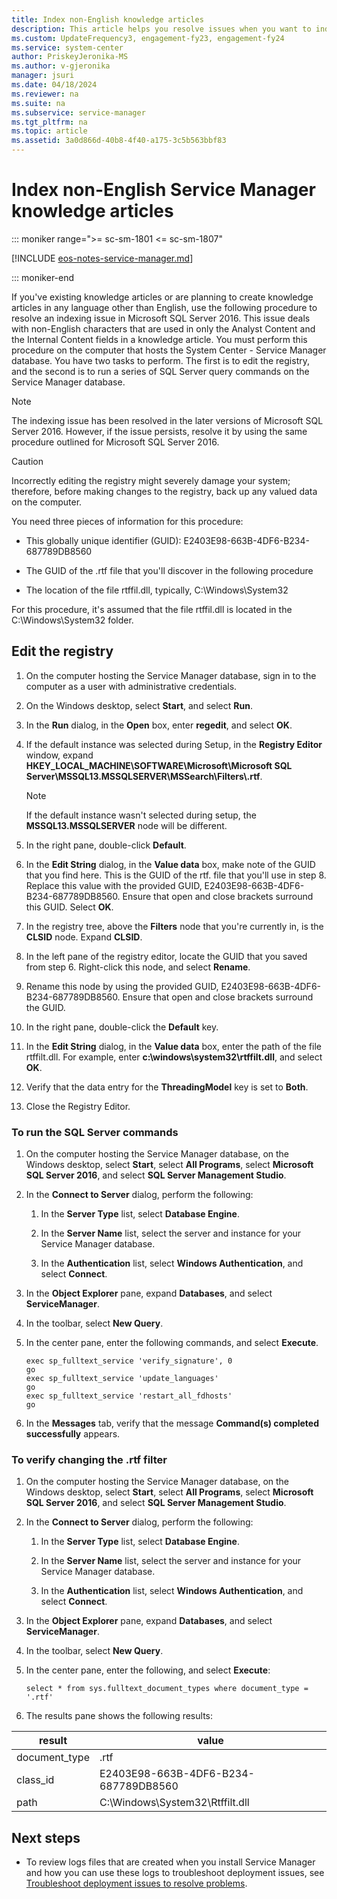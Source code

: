 ```yaml
---
title: Index non-English knowledge articles
description: This article helps you resolve issues when you want to index non-English knowledge articles.
ms.custom: UpdateFrequency3, engagement-fy23, engagement-fy24
ms.service: system-center
author: PriskeyJeronika-MS
ms.author: v-gjeronika
manager: jsuri
ms.date: 04/18/2024
ms.reviewer: na
ms.suite: na
ms.subservice: service-manager
ms.tgt_pltfrm: na
ms.topic: article
ms.assetid: 3a0d866d-40b8-4f40-a175-3c5b563bbf83
---
```


# Index non-English Service Manager knowledge articles

::: moniker range=">= sc-sm-1801 <= sc-sm-1807"

[!INCLUDE [eos-notes-service-manager.md](../includes/eos-notes-service-manager.md)]

::: moniker-end

If you've existing knowledge articles or are planning to create knowledge articles in any language other than English, use the following procedure to resolve an indexing issue in Microsoft SQL Server 2016. This issue deals with non-English characters that are used in only the Analyst Content and the Internal Content fields in a knowledge article. You must perform this procedure on the computer that hosts the System Center - Service Manager database. You have two tasks to perform. The first is to edit the registry, and the second is to run a series of SQL Server query commands on the Service Manager database.  

> [!NOTE]
> The indexing issue has been resolved in the later versions of Microsoft SQL Server 2016. However, if the issue persists, resolve it by using the same procedure outlined for Microsoft SQL Server 2016.

> [!CAUTION]  
>  Incorrectly editing the registry might severely damage your system; therefore, before making changes to the registry, back up any valued data on the computer.  

 You need three pieces of information for this procedure:  

- This globally unique identifier \(GUID\): E2403E98\-663B\-4DF6\-B234\-687789DB8560  

- The GUID of the .rtf file that you'll discover in the following procedure  

- The location of the file rtffil.dll, typically, C:\\Windows\\System32  

For this procedure, it's assumed that the file rtffil.dll is located in the C:\\Windows\\System32 folder.  

## Edit the registry  

1.  On the computer hosting the Service Manager database, sign in to the computer as a user with administrative credentials.  

2.  On the Windows desktop, select **Start**, and select **Run**.  

3.  In the **Run** dialog, in the **Open** box, enter **regedit**, and select **OK**.  

4.  If the default instance was selected during Setup, in the **Registry Editor** window, expand **HKEY\_LOCAL\_MACHINE\\SOFTWARE\\Microsoft\\Microsoft SQL Server\\MSSQL13.MSSQLSERVER\\MSSearch\\Filters\\.rtf**.  

    > [!NOTE]  
    >  If the default instance wasn't selected during setup, the **MSSQL13.MSSQLSERVER** node will be different.  

5.  In the right pane, double-click **Default**.  

6.  In the **Edit String** dialog, in the **Value data** box, make note of the GUID that you find here. This is the GUID of the rtf. file that you'll use in step 8. Replace this value with the provided GUID, E2403E98\-663B\-4DF6\-B234\-687789DB8560. Ensure that open and close brackets surround this GUID. Select **OK**.  

7.  In the registry tree, above the **Filters** node that you're currently in, is the **CLSID** node. Expand **CLSID**.  

8.  In the left pane of the registry editor, locate the GUID that you saved from step 6. Right-click this node, and select **Rename**.  

9. Rename this node by using the provided GUID, E2403E98\-663B\-4DF6\-B234\-687789DB8560. Ensure that open and close brackets surround the GUID.  

10. In the right pane, double-click the **Default** key.  

11. In the **Edit String** dialog, in the **Value data** box, enter the path of the file rtffilt.dll. For example, enter **c:\\windows\\system32\\rtffilt.dll**, and select **OK**.  

12. Verify that the data entry for the **ThreadingModel** key is set to **Both**.  

13. Close the Registry Editor.  

### To run the SQL Server commands  

1.  On the computer hosting the Service Manager database, on the Windows desktop, select **Start**, select **All Programs**, select **Microsoft SQL&nbsp;Server&nbsp;2016**, and select **SQL Server Management Studio**.  

2.  In the **Connect to Server** dialog, perform the following:  

    1.  In the **Server Type** list, select **Database Engine**.  

    2.  In the **Server Name** list, select the server and instance for your Service Manager database.  

    3.  In the **Authentication** list, select **Windows Authentication**, and select **Connect**.  

3.  In the **Object Explorer** pane, expand **Databases**, and select **ServiceManager**.  

4.  In the toolbar, select **New Query**.  

5.  In the center pane, enter the following commands, and select **Execute**.  

    ```  
    exec sp_fulltext_service 'verify_signature', 0  
    go  
    exec sp_fulltext_service 'update_languages'  
    go  
    exec sp_fulltext_service 'restart_all_fdhosts'  
    go  

    ```  

6.  In the **Messages** tab, verify that the message **Command(s) completed successfully** appears.  

### To verify changing the .rtf filter  

1.  On the computer hosting the Service Manager database, on the Windows desktop, select **Start**, select **All Programs**, select **Microsoft SQL Server&nbsp;2016**, and select **SQL Server Management Studio**.  

2.  In the **Connect to Server** dialog, perform the following:  

    1.  In the **Server Type** list, select **Database Engine**.  

    2.  In the **Server Name** list, select the server and instance for your Service Manager database.  

    3.  In the **Authentication** list, select **Windows Authentication**, and select **Connect**.  

3.  In the **Object Explorer** pane, expand **Databases**, and select **ServiceManager**.  

4.  In the toolbar, select **New Query**.  

5.  In the center pane, enter the following, and select **Execute**:  

    ```  
    select * from sys.fulltext_document_types where document_type = '.rtf'  
    ```  

6.  The results pane shows the following results:  

| result | value |
|---|---|
|document\_type|.rtf|  
|class\_id|E2403E98\-663B\-4DF6\-B234\-687789DB8560|  
|path|C:\\Windows\\System32\\Rtffilt.dll|


## Next steps

- To review logs files that are created when you install Service Manager and how you can use these logs to troubleshoot deployment issues, see [Troubleshoot deployment issues to resolve problems](troubleshoot-deployment.md).
